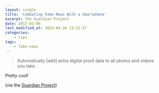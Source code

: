 ```yaml
---
layout: single
title: 'Combating Fake News With a Smartphone'
excerpt: The Guardian Project
date: 2017-03-09
last_modified_at: 2023-04-26 13:22:37
categories:
    - tips
tags:
    - fake-news
---
```


> Automatically [add] extra digital proof data to all photos and videos you take.

Pretty cool!

(via the [Guardian Project](https://guardianproject.info/2017/02/24/combating-fake-news-with-a-smartphone-proof-mode/))

